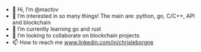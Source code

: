 - 👋 Hi, I’m @mactov
- 👀 I’m interested in so many things! The main are: python, go, C/C++, API and blockchain
- 🌱 I’m currently learning go and rust
- 💞️ I’m looking to collaborate on blockchain projects
- 📫 How to reach me www.linkedin.com/in/chrisleborgne

<!---
mactov/mactov is a ✨ special ✨ repository because its `README.md` (this file) appears on your GitHub profile.
You can click the Preview link to take a look at your changes.
--->
